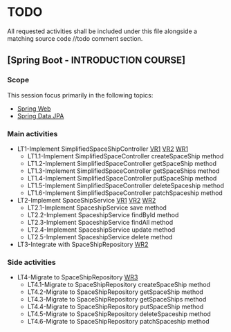 # TODO

All requested activities shall be included under this file alongside a matching source code //todo comment section.

## [Spring Boot - INTRODUCTION COURSE]

### Scope

This session focus primarily in the following topics:

* [Spring Web](https://docs.spring.io/spring-boot/docs/2.4.5/reference/htmlsingle/#boot-features-developing-web-applications)
* [Spring Data JPA](https://docs.spring.io/spring-boot/docs/2.4.5/reference/htmlsingle/#boot-features-jpa-and-spring-data)

### Main activities

- LT1-Implement SimplifiedSpaceShipController
  [VR1](https://app.pluralsight.com/library/courses/spring-big-picture/table-of-contents)
  [VR2](https://app.pluralsight.com/library/courses/spring-boot-fundamentals/table-of-contents)
  [WR1](https://www.baeldung.com/spring-boot-start#web-and-the-controller)
  - LT1.1-Implement SimplifiedSpaceController createSpaceShip method 
  - LT1.2-Implement SimplifiedSpaceController getSpaceShip method
  - LT1.3-Implement SimplifiedSpaceController getSpaceShips method
  - LT1.4-Implement SimplifiedSpaceController putSpaceShip method
  - LT1.5-Implement SimplifiedSpaceController deleteSpaceship method
  - LT1.6-Implement SimplifiedSpaceController patchSpaceship method
- LT2-Implement SpaceShipService
  [VR1](https://app.pluralsight.com/library/courses/spring-big-picture/table-of-contents)
  [VR2](https://app.pluralsight.com/library/courses/spring-boot-fundamentals/table-of-contents)
  [WR2](https://spring.io/guides/gs/rest-service/)
  - LT2.1-Implement SpaceshipService save method
  - LT2.2-Implement SpaceshipService findById method
  - LT2.3-Implement SpaceshipService findAll method
  - LT2.4-Implement SpaceshipService update method
  - LT2.5-Implement SpaceshipService delete method
- LT3-Integrate with SpaceShipRepository
  [WR2](https://spring.io/guides/gs/rest-service/)


### Side activities

- LT4-Migrate to SpaceShipRepository
  [WR3](https://www.baeldung.com/entity-to-and-from-dto-for-a-java-spring-application)
  - LT4.1-Migrate to SpaceShipRepository createSpaceShip method
  - LT4.2-Migrate to SpaceShipRepository getSpaceShip method
  - LT4.3-Migrate to SpaceShipRepository getSpaceShips method
  - LT4.4-Migrate to SpaceShipRepository putSpaceShip method
  - LT4.5-Migrate to SpaceShipRepository deleteSpaceship method
  - LT4.6-Migrate to SpaceShipRepository patchSpaceship method